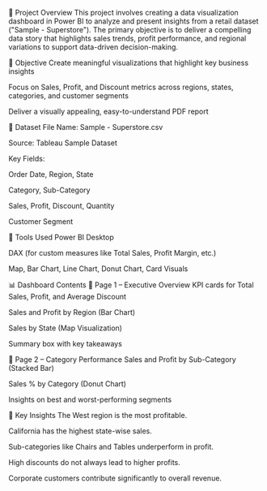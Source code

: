 📝 Project Overview
This project involves creating a data visualization dashboard in Power BI to analyze and present insights from a retail dataset ("Sample - Superstore"). The primary objective is to deliver a compelling data story that highlights sales trends, profit performance, and regional variations to support data-driven decision-making.

🎯 Objective
Create meaningful visualizations that highlight key business insights

Focus on Sales, Profit, and Discount metrics across regions, states, categories, and customer segments

Deliver a visually appealing, easy-to-understand PDF report

📁 Dataset
File Name: Sample - Superstore.csv

Source: Tableau Sample Dataset

Key Fields:

Order Date, Region, State

Category, Sub-Category

Sales, Profit, Discount, Quantity

Customer Segment

📌 Tools Used
Power BI Desktop

DAX (for custom measures like Total Sales, Profit Margin, etc.)

Map, Bar Chart, Line Chart, Donut Chart, Card Visuals

📊 Dashboard Contents
🔹 Page 1 – Executive Overview
KPI cards for Total Sales, Profit, and Average Discount

Sales and Profit by Region (Bar Chart)

Sales by State (Map Visualization)

Summary box with key takeaways

🔹 Page 2 – Category Performance
Sales and Profit by Sub-Category (Stacked Bar)

Sales % by Category (Donut Chart)

Insights on best and worst-performing segments

🧠 Key Insights
The West region is the most profitable.

California has the highest state-wise sales.

Sub-categories like Chairs and Tables underperform in profit.

High discounts do not always lead to higher profits.

Corporate customers contribute significantly to overall revenue.
